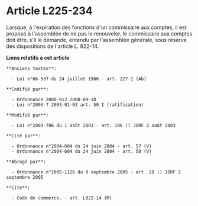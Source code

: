 # Article L225-234

Lorsque, à l'expiration des fonctions d'un commissaire aux comptes, il est proposé à l'assemblée de ne pas le renouveler, le
commissaire aux comptes doit être, s'il le demande, entendu par l'assemblée générale, sous réserve des dispositions de
l'article L. 822-14.

**Liens relatifs à cet article**

	**Anciens textes**:

	  - Loi n°66-537 du 24 juillet 1966 - art. 227-1 (Ab)

	**Codifié par**:

	  - Ordonnance 2000-912 2000-09-18
	  - Loi n°2003-7 2003-01-03 art. 50 I (ratification)

	**Modifié par**:

	  - Loi n°2003-706 du 1 août 2003 - art. 106 () JORF 2 août 2003

	**Cité par**:

	  - Ordonnance n°2004-604 du 24 juin 2004 - art. 57 (V)
	  - Ordonnance n°2004-604 du 24 juin 2004 - art. 58 (V)

	**Abrogé par**:

	  - Ordonnance n°2005-1126 du 8 septembre 2005 - art. 20 () JORF 2 septembre 2005

	**Cite**:

	  - Code de commerce. - art. L822-14 (M)
